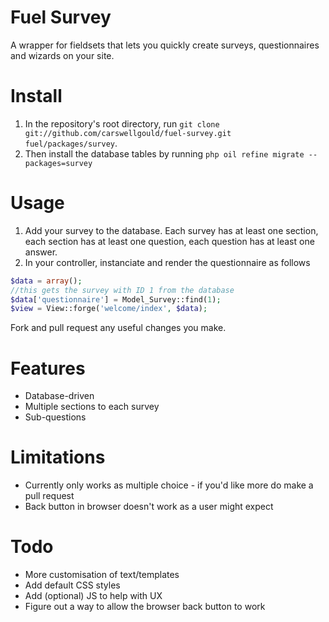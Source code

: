 # Fuel Survey

A wrapper for fieldsets that lets you quickly create surveys, questionnaires and wizards on your site.

# Install

1. In the repository's root directory, run `git clone git://github.com/carswellgould/fuel-survey.git fuel/packages/survey`.
2. Then install the database tables by running `php oil refine migrate --packages=survey`

# Usage

1. Add your survey to the database. Each survey has at least one section, each section has at least one question, each question has at least one answer.
2. In your controller, instanciate and render the questionnaire as follows

```php
$data = array();
//this gets the survey with ID 1 from the database
$data['questionnaire'] = Model_Survey::find(1);
$view = View::forge('welcome/index', $data);
```

Fork and pull request any useful changes you make.

# Features

* Database-driven 
* Multiple sections to each survey
* Sub-questions


# Limitations

* Currently only works as multiple choice - if you'd like more do make a pull request
* Back button in browser doesn't work as a user might expect

# Todo

* More customisation of text/templates
* Add default CSS styles
* Add (optional) JS to help with UX
* Figure out a way to allow the browser back button to work
